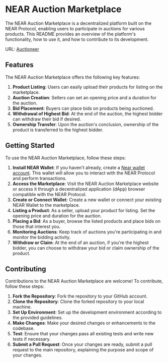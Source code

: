 # NEAR Auction Marketplace

The NEAR Auction Marketplace is a decentralized platform built on the NEAR Protocol, enabling users to participate in auctions for various products. This README provides an overview of the platform's functionality, how to use it, and how to contribute to its development.

URL: [Auctioneer](https://ozo-vehe.github.io/auctioneer/)

## Features

The NEAR Auction Marketplace offers the following key features:

1. **Product Listing**: Users can easily upload their products for listing on the marketplace.
2. **Auction Creation**: Sellers can set an opening price and a duration for the auction.
3. **Bid Placement**: Buyers can place bids on products being auctioned.
4. **Withdrawal of Highest Bid**: At the end of the auction, the highest bidder can withdraw their bid if desired.
5. **Ownership Transfer**: Upon the auction's conclusion, ownership of the product is transferred to the highest bidder.

## Getting Started

To use the NEAR Auction Marketplace, follow these steps:

1. **Install NEAR Wallet**: If you haven't already, create a [Near wallet account](https://testnet.mynearwallet.com/). This wallet will allow you to interact with the NEAR Protocol and perform transactions.
2. **Access the Marketplace**: Visit the NEAR Auction Marketplace website or access it through a decentralized application (dApp) browser compatible with the NEAR Protocol.
3. **Create or Connect Wallet**: Create a new wallet or connect your existing NEAR Wallet to the marketplace.
4. **Listing a Product**: As a seller, upload your product for listing. Set the opening price and duration for the auction.
5. **Placing a Bid**: As a buyer, browse the listed products and place bids on those that interest you.
6. **Monitoring Auctions**: Keep track of auctions you're participating in and monitor the bidding activity.
7. **Withdraw or Claim**: At the end of an auction, if you're the highest bidder, you can choose to withdraw your bid or claim ownership of the product.

## Contributing

Contributions to the NEAR Auction Marketplace are welcome! To contribute, follow these steps:

1. **Fork the Repository**: Fork the repository to your GitHub account.
2. **Clone the Repository**: Clone the forked repository to your local machine.
3. **Set Up Environment**: Set up the development environment according to the provided guidelines.
4. **Make Changes**: Make your desired changes or enhancements to the codebase.
5. **Test**: Ensure that your changes pass all existing tests and write new tests if necessary.
6. **Submit a Pull Request**: Once your changes are ready, submit a pull request to the main repository, explaining the purpose and scope of your changes.
